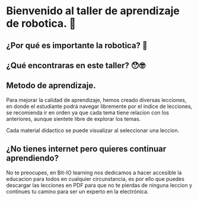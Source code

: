 # Bienvenido al taller de aprendizaje de robotica. 👋

## ¿Por qué es importante la robotica? 🤖

## ¿Qué encontraras en este taller? 😯🤓

## Metodo de aprendizaje.

Para mejorar la calidad de aprendizaje, hemos creado diversas lecciones, en donde
el estudiante podrá navegar libremente por el indice de lecciones, se recomienda ir 
en orden ya que cada tema tiene relacion con los anteriores, aunque sientete libre 
de explorar los temas.

Cada material didactico se puede visualizar al seleccionar una leccion.



## ¿No tienes internet pero quieres continuar aprendiendo?

No te preocupes, en Bit-IO learning nos dedicamos a hacer accesible la educacion para 
todos en cualquier circunstancia, es por ello que puedes descargar las lecciones en PDF 
para que no te pierdas de ninguna leccion y continues tu camino para ser un experto en 
la electrónica.
